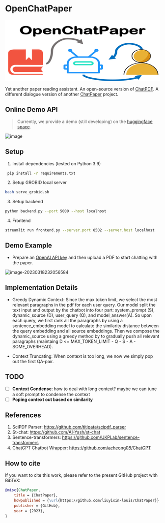 # OpenChatPaper

<img src="./logo.png" width="700" height="200">

Yet another paper reading assistant. An open-source version of [ChatPDF](https://www.chatpdf.com/). A different dialogue version of another [ChatPaper](https://github.com/kaixindelele/ChatPaper) project. 

## Online Demo API

> Currently, we provide a demo (still developing) on the [huggingface space](https://huggingface.co/spaces/yixin6178/ChatPaper).

![image](https://user-images.githubusercontent.com/53036760/226486291-90173dee-bff4-4e57-a094-0aa4a6b1712a.png)

## Setup

1. Install dependencies (tested on Python 3.9)

```bash
 pip install -r requirements.txt
```

2. Setup GROBID local server

```bash
bash serve_grobid.sh
```

3. Setup backend

```bash
python backend.py --port 5000 --host localhost
```

4. Frontend 

```bash
streamlit run frontend.py --server.port 8502 --server.host localhost
```

## Demo Example

- Prepare an [OpenAI API key](https://platform.openai.com/account/api-keys) and then upload a PDF to start chatting with the paper. 

![image-20230318232056584](https://s2.loli.net/2023/03/19/SbsuLQJpdqePoZV.png)

## Implementation Details

- Greedy Dynamic Context: Since the max token limit, we select the most relevant paragraphs in the pdf for each user query. Our model split the text input and output by the chatbot into four part: system_prompt (S), dynamic_source (D), user_query (Q), and model_answer(A). So upon each query, we first rank all the paragraphs by using a sentence_embedding model to calculate the similarity distance between the query embedding and all source embeddings. Then we compose the dynamic_source using a greedy method by to gradually push all relevant paragraphs (maintaing D <= MAX_TOKEN_LIMIT - Q - S - A - SOME_OVERHEAD). 

- Context Truncating: When context is too long, we now we simply pop out the first QA-pair. 

## TODO

- [ ] **Context Condense**: how to deal with long context? maybe we can tune a soft prompt to condense the context
- [ ] **Poping context out based on similarity**

## References

1. SciPDF Parser: https://github.com/titipata/scipdf_parser 
2. St-chat: https://github.com/AI-Yash/st-chat
3. Sentence-transformers: https://github.com/UKPLab/sentence-transformers
4. ChatGPT Chatbot Wrapper: https://github.com/acheong08/ChatGPT


## How to cite

If you want to cite this work, please refer to the present GitHub project with BibTeX:

```bibtex
@misc{ChatPaper,
    title = {ChatPaper},
    howpublished = {\url{https://github.com/liuyixin-louis/ChatPaper}},
    publisher = {GitHub},
    year = {2023},
}
```
